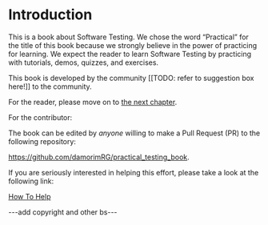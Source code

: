 Introduction
============

This is a book about Software Testing.  We chose the word “Practical”
for the title of this book because we strongly believe in the power of
practicing for learning. We expect the reader to learn Software
Testing by practicing with tutorials, demos, quizzes, and exercises.

This book is developed by the community [[TODO: refer to suggestion
box here!]] to the community.

For the reader, please move on to <a href="fundamentals/basics.html">the next chapter</a>.

For the contributor:

The book can be edited by *anyone* willing to make a Pull Request (PR) to the following repository:

  <a href="https://github.com/damorimRG/practical_testing_book">https://github.com/damorimRG/practical_testing_book</a>.

If you are seriously interested in helping this effort, please take a look at the following link:

  <a href="misc/howtohelp.html">How To Help</a>

---add copyright and other bs---
